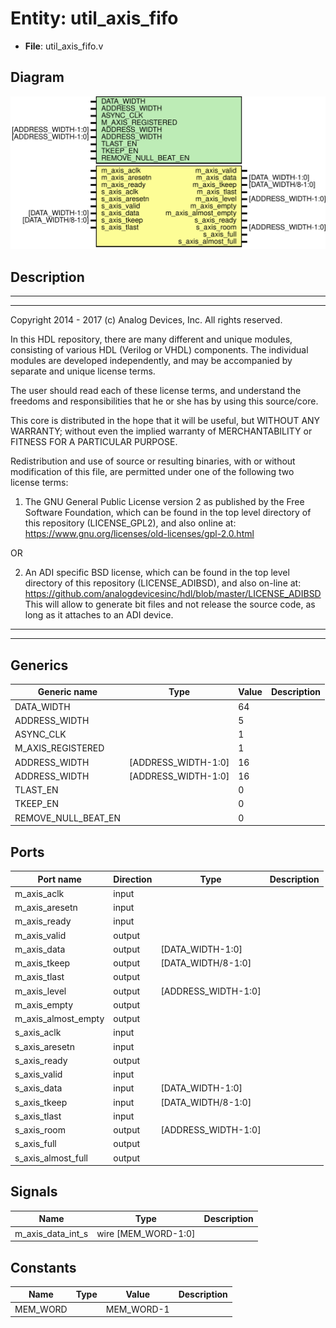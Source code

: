 # Entity: util_axis_fifo

- **File**: util_axis_fifo.v
## Diagram

![Diagram](util_axis_fifo.svg "Diagram")
## Description

 ***************************************************************************
 ***************************************************************************
 Copyright 2014 - 2017 (c) Analog Devices, Inc. All rights reserved.

 In this HDL repository, there are many different and unique modules, consisting
 of various HDL (Verilog or VHDL) components. The individual modules are
 developed independently, and may be accompanied by separate and unique license
 terms.

 The user should read each of these license terms, and understand the
 freedoms and responsibilities that he or she has by using this source/core.

 This core is distributed in the hope that it will be useful, but WITHOUT ANY
 WARRANTY; without even the implied warranty of MERCHANTABILITY or FITNESS FOR
 A PARTICULAR PURPOSE.

 Redistribution and use of source or resulting binaries, with or without modification
 of this file, are permitted under one of the following two license terms:

   1. The GNU General Public License version 2 as published by the
      Free Software Foundation, which can be found in the top level directory
      of this repository (LICENSE_GPL2), and also online at:
      <https://www.gnu.org/licenses/old-licenses/gpl-2.0.html>

 OR

   2. An ADI specific BSD license, which can be found in the top level directory
      of this repository (LICENSE_ADIBSD), and also on-line at:
      https://github.com/analogdevicesinc/hdl/blob/master/LICENSE_ADIBSD
      This will allow to generate bit files and not release the source code,
      as long as it attaches to an ADI device.

 ***************************************************************************
 ***************************************************************************

## Generics

| Generic name        | Type                | Value | Description |
| ------------------- | ------------------- | ----- | ----------- |
| DATA_WIDTH          |                     | 64    |             |
| ADDRESS_WIDTH       |                     | 5     |             |
| ASYNC_CLK           |                     | 1     |             |
| M_AXIS_REGISTERED   |                     | 1     |             |
| ADDRESS_WIDTH       | [ADDRESS_WIDTH-1:0] | 16    |             |
| ADDRESS_WIDTH       | [ADDRESS_WIDTH-1:0] | 16    |             |
| TLAST_EN            |                     | 0     |             |
| TKEEP_EN            |                     | 0     |             |
| REMOVE_NULL_BEAT_EN |                     | 0     |             |
## Ports

| Port name           | Direction | Type                | Description |
| ------------------- | --------- | ------------------- | ----------- |
| m_axis_aclk         | input     |                     |             |
| m_axis_aresetn      | input     |                     |             |
| m_axis_ready        | input     |                     |             |
| m_axis_valid        | output    |                     |             |
| m_axis_data         | output    | [DATA_WIDTH-1:0]    |             |
| m_axis_tkeep        | output    | [DATA_WIDTH/8-1:0]  |             |
| m_axis_tlast        | output    |                     |             |
| m_axis_level        | output    | [ADDRESS_WIDTH-1:0] |             |
| m_axis_empty        | output    |                     |             |
| m_axis_almost_empty | output    |                     |             |
| s_axis_aclk         | input     |                     |             |
| s_axis_aresetn      | input     |                     |             |
| s_axis_ready        | output    |                     |             |
| s_axis_valid        | input     |                     |             |
| s_axis_data         | input     | [DATA_WIDTH-1:0]    |             |
| s_axis_tkeep        | input     | [DATA_WIDTH/8-1:0]  |             |
| s_axis_tlast        | input     |                     |             |
| s_axis_room         | output    | [ADDRESS_WIDTH-1:0] |             |
| s_axis_full         | output    |                     |             |
| s_axis_almost_full  | output    |                     |             |
## Signals

| Name              | Type                | Description |
| ----------------- | ------------------- | ----------- |
| m_axis_data_int_s | wire [MEM_WORD-1:0] |             |
## Constants

| Name     | Type | Value      | Description |
| -------- | ---- | ---------- | ----------- |
| MEM_WORD |      | MEM_WORD-1 |             |
